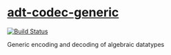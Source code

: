 # [adt-codec-generic][]

[![Build Status](https://travis-ci.com/ocramz/adt-codec-generic.svg?branch=master)](https://travis-ci.com/ocramz/adt-codec-generic.svg?branch=master)

Generic encoding and decoding of algebraic datatypes

[adt-codec-generic]: https://github.com/ocramz/adt-codec-generic
